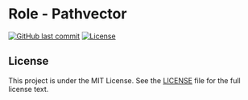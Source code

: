 # Role - Pathvector

[![GitHub last commit](https://img.shields.io/github/last-commit/ursinn-ansible/role-pathvector?logo=github&style=for-the-badge)](https://github.com/ursinn-ansible/role-pathvector/commits)
[![License](https://img.shields.io/github/license/ursinn-ansible/role-pathvector?style=for-the-badge)](https://github.com/ursinn-ansible/role-pathvector/blob/main/LICENSE)

## License

This project is under the MIT License. See the [LICENSE](https://github.com/ursinn-ansible/role-pathvector/blob/main/LICENSE) file for the full license text.
